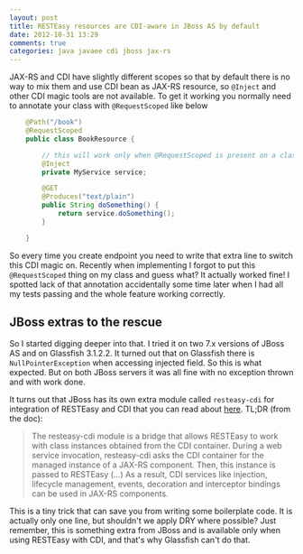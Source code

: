 ```yaml
---
layout: post
title: RESTEasy resources are CDI-aware in JBoss AS by default
date: 2012-10-31 13:29
comments: true
categories: java javaee cdi jboss jax-rs
---
```


JAX-RS and CDI have slightly different scopes so that by default there is no way to mix them and use CDI bean as JAX-RS resource, so `@Inject` and other CDI magic tools are not available. To get it working you normally need to annotate your class with `@RequestScoped` like below

``` java BookResource.java
    @Path("/book")
    @RequestScoped
    public class BookResource {

        // this will work only when @RequestScoped is present on a class level
        @Inject
        private MyService service;

        @GET
        @Produces("text/plain")
        public String doSomething() {
            return service.doSomething();
        }

    }
```

So every time you create endpoint you need to write that extra line to switch this CDI magic on.
Recently when implementing I forgot to put this `@RequestScoped` thing on my class and guess what? It actually worked fine! I spotted lack of that annotation accidentally some time later when I had all my tests passing and the whole feature working correctly.

## JBoss extras to the rescue

So I started digging deeper into that. I tried it on two 7.x versions of JBoss AS and on Glassfish 3.1.2.2. It turned out that on Glassfish there is `NullPointerException` when accessing injected field. So this is what expected. But on both JBoss servers it was all fine with no exception thrown and with work done.


It turns out that JBoss has its own extra module called `resteasy-cdi` for integration of RESTEasy and CDI that you can read about [here](http://docs.jboss.org/resteasy/2.0.0.GA/userguide/html/CDI.html). TL;DR (from the doc):

> The resteasy-cdi module is a bridge that allows RESTEasy to work with class instances obtained from the CDI container.
During a web service invocation, resteasy-cdi asks the CDI container for the managed instance of a JAX-RS component. Then, this instance is passed to RESTEasy (...)
As a result, CDI services like injection, lifecycle management, events, decoration and interceptor bindings can be used in JAX-RS components.

This is a tiny trick that can save you from writing some boilerplate code. It is actually only one line, but shouldn't we apply DRY where possible? Just remember, this is something extra from JBoss and is available only when using RESTEasy with CDI, and that's why Glassfish can't do that.